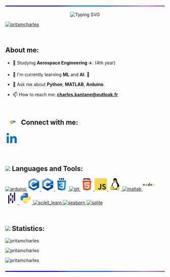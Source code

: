 <p align="center">
    <img src="/assets/gif/line-neon.gif" width="100%", height="50%">
</p>

<p align="center">
    <img src="https://readme-typing-svg.herokuapp.com?font=Permanent+Marker&size=25&duration=2500&pause=1000&color=FFFFFF&center=true&vCenter=true&width=435&lines=Hi+%F0%9F%91%8B%2C+I'm+Pritam+!!!+%E2%9C%A8;Welcome+on+my+GitHub+profile+!" alt="Typing SVG">
</p>


<p>
    <a href="https://github.com/ryo-ma/github-profile-trophy">
        <img src="https://github-profile-trophy.vercel.app/?username=pritamcharles&theme=tokyonight" alt="pritamcharles" />
    </a>
</p>

<br>

<h2>About me:</h2>

- 📖 Studying **Aerospace Engineering** ✈️. (4th year)

- 🌱 I'm currently learning **ML** and **AI**. 🤩

- 💬 Ask me about **Python**, **MATLAB**, **Arduino**.

- 📫 How to reach me: **charles.kantane@outlook.fr**

<br>

## <img src="assets/gif/handshake.gif" width="45"><b> Connect with me:</b>
<p>
    <a href="https://www.linkedin.com/in/pritam-charles-kantane-102b92190/" target="blank">
        <img src="assets/ico/linkedin.png" alt="pritamcharles" height="40" width="40" />
    </a>
</p>

<br>

## <img src="https://media2.giphy.com/media/QssGEmpkyEOhBCb7e1/giphy.gif?cid=ecf05e47a0n3gi1bfqntqmob8g9aid1oyj2wr3ds3mg700bl&rid=giphy.gif" width ="25"><b> Languages and Tools:</b>
<p> <a href="https://www.arduino.cc/" target="_blank" rel="noreferrer">
    <img src="https://cdn.worldvectorlogo.com/logos/arduino-1.svg" alt="arduino" width="40" height="40"/>
    </a>
    <a href="https://www.cprogramming.com/" target="_blank" rel="noreferrer">
        <img src="https://raw.githubusercontent.com/devicons/devicon/master/icons/c/c-original.svg" alt="c" width="40" height="40"/>
    </a>
    <a href="https://www.w3schools.com/cpp/" target="_blank" rel="noreferrer">
        <img src="https://raw.githubusercontent.com/devicons/devicon/master/icons/cplusplus/cplusplus-original.svg" alt="cplusplus" width="40" height="40"/>
    </a>
    <a href="https://www.w3schools.com/css/" target="_blank" rel="noreferrer">
        <img src="https://raw.githubusercontent.com/devicons/devicon/master/icons/css3/css3-original-wordmark.svg" alt="css3" width="40" height="40"/>
    </a>
    <a href="https://git-scm.com/" target="_blank" rel="noreferrer">
        <img src="https://www.vectorlogo.zone/logos/git-scm/git-scm-icon.svg" alt="git" width="40" height="40"/>
    </a>
    <a href="https://www.w3.org/html/" target="_blank" rel="noreferrer">
        <img src="https://raw.githubusercontent.com/devicons/devicon/master/icons/html5/html5-original-wordmark.svg" alt="html5" width="40" height="40"/>
    </a>
    <a href="https://developer.mozilla.org/en-US/docs/Web/JavaScript" target="_blank" rel="noreferrer">
        <img src="https://raw.githubusercontent.com/devicons/devicon/master/icons/javascript/javascript-original.svg" alt="javascript" width="40" height="40"/>
    </a>
    <a href="https://www.linux.org/" target="_blank" rel="noreferrer">
        <img src="https://raw.githubusercontent.com/devicons/devicon/master/icons/linux/linux-original.svg" alt="linux" width="40" height="40"/>
    </a>
    <a href="https://www.mathworks.com/" target="_blank" rel="noreferrer">
        <img src="https://upload.wikimedia.org/wikipedia/commons/2/21/Matlab_Logo.png" alt="matlab" width="40" height="40"/>
    </a>
    <a href="https://nodejs.org" target="_blank" rel="noreferrer">
        <img src="https://raw.githubusercontent.com/devicons/devicon/master/icons/nodejs/nodejs-original-wordmark.svg" alt="nodejs" width="40" height="40"/>
    </a>
    <a href="https://pandas.pydata.org/" target="_blank" rel="noreferrer">
        <img src="https://raw.githubusercontent.com/devicons/devicon/2ae2a900d2f041da66e950e4d48052658d850630/icons/pandas/pandas-original.svg" alt="pandas" width="40" height="40"/>
    </a>
    <a href="https://www.python.org" target="_blank" rel="noreferrer">
        <img src="https://raw.githubusercontent.com/devicons/devicon/master/icons/python/python-original.svg" alt="python" width="40" height="40"/>
    </a>
    <a href="https://scikit-learn.org/" target="_blank" rel="noreferrer">
        <img src="https://upload.wikimedia.org/wikipedia/commons/0/05/Scikit_learn_logo_small.svg" alt="scikit_learn" width="40" height="40"/>
    </a>
    <a href="https://seaborn.pydata.org/" target="_blank" rel="noreferrer">
        <img src="https://seaborn.pydata.org/_images/logo-mark-lightbg.svg" alt="seaborn" width="40" height="40"/>
    </a>
    <a href="https://www.sqlite.org/" target="_blank" rel="noreferrer">
        <img src="https://www.vectorlogo.zone/logos/sqlite/sqlite-icon.svg" alt="sqlite" width="40" height="40"/>
    </a>
</p>

<br>

## <img src="https://media.giphy.com/media/iY8CRBdQXODJSCERIr/giphy.gif" width="35"><b> Statistics:</b>
<p>
    <img src="https://github-readme-stats.vercel.app/api/top-langs?username=pritamcharles&show_icons=true&theme=tokyonight&locale=en" alt="pritamcharles" />
</p>

<p>
    <img src="https://github-readme-stats.vercel.app/api?username=pritamcharles&show_icons=true&theme=tokyonight&locale=en" alt="pritamcharles" />
</p>

<p>
    <img src="https://github-readme-streak-stats.herokuapp.com/?user=pritamcharles&theme=tokyonight" alt="pritamcharles" />
</p>

<p align="center">
    <img src="/assets/gif/line-neon.gif" width="100%", height="50%">
</p>